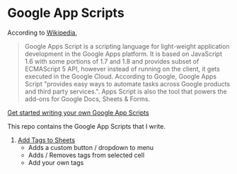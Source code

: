 # Google App Scripts

According to [Wikipedia](https://en.wikipedia.org/wiki/Google_Apps_Script),

> Google Apps Script is a scripting language for light-weight application development in the Google Apps platform. It is based on JavaScript 1.6 with some portions of 1.7 and 1.8 and provides subset of ECMAScript 5 API, however instead of running on the client, it gets executed in the Google Cloud. According to Google, Google Apps Script "provides easy ways to automate tasks across Google products and third party services.". Apps Script is also the tool that powers the add-ons for Google Docs, Sheets & Forms.

[Get started writing your own Google App Scripts](https://www.google.com/script/start/)

This repo contains the Google App Scripts that I write.

1. [Add Tags to Sheets](./add_tags_to_sheets/addTagsToSheets.js)
    * Adds a custom button / dropdown to menu
    * Adds / Removes tags from selected cell
    * Add your own tags
